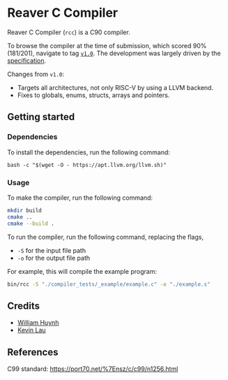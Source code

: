 # Reaver C Compiler

Reaver C Compiler (`rcc`) is a C90 compiler.

To browse the compiler at the time of submission, which scored 90\% (181/201),
navigate to tag [`v1.0`](https://github.com/saturn691/ReaverCompiler/tree/v1.0).
The development was largely driven by the [specification](docs/c_compiler.md).

Changes from `v1.0`:
- Targets all architectures, not only RISC-V by using a LLVM backend.
- Fixes to globals, enums, structs, arrays and pointers.

## Getting started

### Dependencies

To install the dependencies, run the following command:

```
bash -c "$(wget -O - https://apt.llvm.org/llvm.sh)"
```

### Usage

To make the compiler, run the following command:

```bash
mkdir build
cmake ..
cmake --build .
```

To run the compiler, run the following command, replacing the flags,

- `-S` for the input file path
- `-o` for the output file path

For example, this will compile the example program:

```bash
bin/rcc -S "./compiler_tests/_example/example.c" -o "./example.s"
```

## Credits

- [William Huynh](https://www.linkedin.com/in/wh691/)
- [Kevin Lau](https://www.linkedin.com/in/kevinlau01/)

## References

C99 standard: https://port70.net/%7Ensz/c/c99/n1256.html
